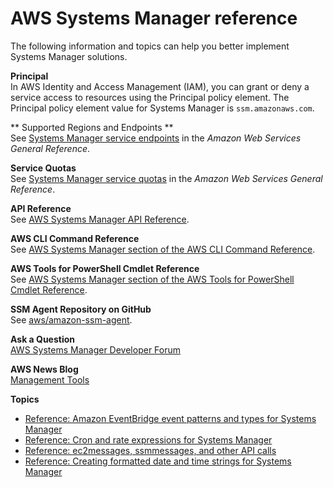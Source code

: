 # AWS Systems Manager reference<a name="reference"></a>

The following information and topics can help you better implement Systems Manager solutions\.

**Principal**  
In AWS Identity and Access Management \(IAM\), you can grant or deny a service access to resources using the Principal policy element\. The Principal policy element value for Systems Manager is `ssm.amazonaws.com`\.

 ** Supported Regions and Endpoints **  
See [Systems Manager service endpoints](https://docs.aws.amazon.com/general/latest/gr/ssm.html#ssm_region) in the *Amazon Web Services General Reference*\.

 **Service Quotas**  
See [Systems Manager service quotas](https://docs.aws.amazon.com/general/latest/gr/ssm.html#limits_ssm) in the *Amazon Web Services General Reference*\.

 **API Reference**  
See [AWS Systems Manager API Reference](https://docs.aws.amazon.com/systems-manager/latest/APIReference/)\.

 **AWS CLI Command Reference**  
See [AWS Systems Manager section of the AWS CLI Command Reference](https://docs.aws.amazon.com/cli/latest/reference/ssm/index.html)\.

 **AWS Tools for PowerShell Cmdlet Reference**  
See [AWS Systems Manager section of the AWS Tools for PowerShell Cmdlet Reference](https://docs.aws.amazon.com/powershell/latest/reference/items/AWS_Systems_Manager_cmdlets.html)\.

 **SSM Agent Repository on GitHub**  
See [aws/amazon\-ssm\-agent](https://github.com/aws/amazon-ssm-agent)\.

 **Ask a Question**  
[AWS Systems Manager Developer Forum](https://forums.aws.amazon.com/forum.jspa?forumID=185)

 **AWS News Blog**  
[Management Tools](http://aws.amazon.com/blogs//mt/)

**Topics**
+ [Reference: Amazon EventBridge event patterns and types for Systems Manager](reference-eventbridge-events.md)
+ [Reference: Cron and rate expressions for Systems Manager](reference-cron-and-rate-expressions.md)
+ [Reference: ec2messages, ssmmessages, and other API calls](systems-manager-setting-up-messageAPIs.md)
+ [Reference: Creating formatted date and time strings for Systems Manager](systems-manager-datetime-strings.md)
